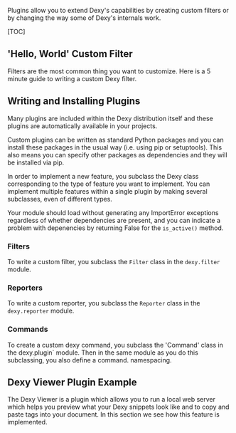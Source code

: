 Plugins allow you to extend Dexy's capabilities by creating custom filters or by changing the way some of Dexy's internals work.

[TOC]

## 'Hello, World' Custom Filter

Filters are the most common thing you want to customize. Here is a 5 minute guide to writing a custom Dexy filter.

## Writing and Installing Plugins

Many plugins are included within the Dexy distribution itself and these plugins are automatically available in your projects.

Custom plugins can be written as standard Python packages and you can install these packages in the usual way (i.e. using pip or setuptools). This also means you can specify other packages as dependencies and they will be installed via pip.

In order to implement a new feature, you subclass the Dexy class corresponding to the type of feature you want to implement. You can implement multiple features within a single plugin by making several subclasses, even of different types.

Your module should load without generating any ImportError exceptions regardless of whether dependencies are present, and you can indicate a problem with depenencies by returning False for the `is_active()` method.

### Filters

To write a custom filter, you subclass the `Filter` class in the `dexy.filter` module.

### Reporters

To write a custom reporter, you subclass the `Reporter` class in the `dexy.reporter` module.

### Commands

To create a custom dexy command, you subclass the 'Command' class in the dexy.plugin` module. Then in the same module as you do this subclassing, you also define a command. namespacing.

## Dexy Viewer Plugin Example

The Dexy Viewer is a plugin which allows you to run a local web server which helps you preview what your Dexy snippets look like and to copy and paste tags into your document. In this section we see how this feature is implemented.

